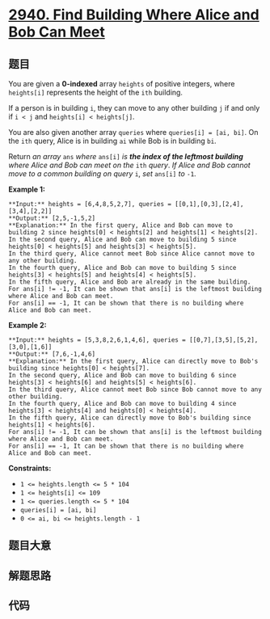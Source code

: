 # [2940. Find Building Where Alice and Bob Can Meet](https://leetcode.com/problems/find-building-where-alice-and-bob-can-meet)

## 题目

You are given a **0-indexed** array `heights` of positive integers, where
`heights[i]` represents the height of the `ith` building.

If a person is in building `i`, they can move to any other building `j` if and
only if `i < j` and `heights[i] < heights[j]`.

You are also given another array `queries` where `queries[i] = [ai, bi]`. On
the `ith` query, Alice is in building `ai` while Bob is in building `bi`.

Return _an array_ `ans` _where_ `ans[i]` _is **the index of the leftmost
building** where Alice and Bob can meet on the_ `ith` _query_. _If Alice and
Bob cannot move to a common building on query_ `i`, _set_ `ans[i]` _to_ `-1`.



**Example 1:**

    
    
    **Input:** heights = [6,4,8,5,2,7], queries = [[0,1],[0,3],[2,4],[3,4],[2,2]]
    **Output:** [2,5,-1,5,2]
    **Explanation:** In the first query, Alice and Bob can move to building 2 since heights[0] < heights[2] and heights[1] < heights[2]. 
    In the second query, Alice and Bob can move to building 5 since heights[0] < heights[5] and heights[3] < heights[5]. 
    In the third query, Alice cannot meet Bob since Alice cannot move to any other building.
    In the fourth query, Alice and Bob can move to building 5 since heights[3] < heights[5] and heights[4] < heights[5].
    In the fifth query, Alice and Bob are already in the same building.  
    For ans[i] != -1, It can be shown that ans[i] is the leftmost building where Alice and Bob can meet.
    For ans[i] == -1, It can be shown that there is no building where Alice and Bob can meet.
    

**Example 2:**

    
    
    **Input:** heights = [5,3,8,2,6,1,4,6], queries = [[0,7],[3,5],[5,2],[3,0],[1,6]]
    **Output:** [7,6,-1,4,6]
    **Explanation:** In the first query, Alice can directly move to Bob's building since heights[0] < heights[7].
    In the second query, Alice and Bob can move to building 6 since heights[3] < heights[6] and heights[5] < heights[6].
    In the third query, Alice cannot meet Bob since Bob cannot move to any other building.
    In the fourth query, Alice and Bob can move to building 4 since heights[3] < heights[4] and heights[0] < heights[4].
    In the fifth query, Alice can directly move to Bob's building since heights[1] < heights[6].
    For ans[i] != -1, It can be shown that ans[i] is the leftmost building where Alice and Bob can meet.
    For ans[i] == -1, It can be shown that there is no building where Alice and Bob can meet.
    
    



**Constraints:**

  * `1 <= heights.length <= 5 * 104`
  * `1 <= heights[i] <= 109`
  * `1 <= queries.length <= 5 * 104`
  * `queries[i] = [ai, bi]`
  * `0 <= ai, bi <= heights.length - 1`


## 题目大意

## 解题思路

## 代码

```javascript

```
